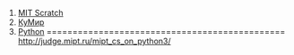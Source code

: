 1. [MIT Scratch](https://scratch.mit.edu/)
2. [КуМир](https://www.niisi.ru/kumir/dl.htm)
3. [Python](https://www.python.org/)
==============================================
http://judge.mipt.ru/mipt_cs_on_python3/
